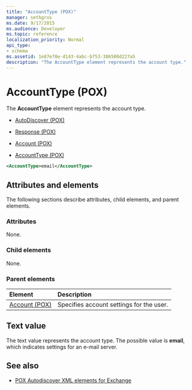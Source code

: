 ```yaml
---
title: "AccountType (POX)"
manager: sethgros
ms.date: 9/17/2015
ms.audience: Developer
ms.topic: reference
localization_priority: Normal
api_type:
- schema
ms.assetid: 1e87e78e-d143-4abc-b753-386500d227a5
description: "The AccountType element represents the account type."
---
```


# AccountType (POX)

The **AccountType** element represents the account type. 
  
- [AutoDiscover (POX)](autodiscover-pox.md)
  
- [Response (POX)](response-pox.md)
  
- [Account (POX)](account-pox.md)
  
- [AccountType (POX)](accounttype-pox.md)
  
```xml
<AccountType>email</AccountType>
```

## Attributes and elements

The following sections describe attributes, child elements, and parent elements.
  
### Attributes

None.
  
### Child elements

None.
  
### Parent elements

|**Element**|**Description**|
|:-----|:-----|
|[Account (POX)](account-pox.md) <br/> |Specifies account settings for the user.  <br/> |
   
## Text value

The text value represents the account type. The possible value is **email**, which indicates settings for an e-mail server. 
  
## See also

- [POX Autodiscover XML elements for Exchange](pox-autodiscover-xml-elements-for-exchange.md)

